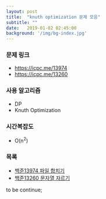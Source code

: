```yaml
---
layout: post
title:  "knuth optimization 문제 모음"
subtitle: ""
date:   2019-01-02 02:45:00
background: '/img/bg-index.jpg'
---
```


### 문제 링크
* https://icpc.me/13974
* https://icpc.me/13260

### 사용 알고리즘
* DP
* Knuth Optimization

### 시간복잡도
* O(n<sup>2</sup>)

### 목록
* <a href = "https://justicehui.github.io/2019/01/02/BOJ13974.html">백준13974 파일 합치기</a>
* <a href = "https://justicehui.github.io/2019/01/02/BOJ13260.html">백준13260 문자열 자르기</a>

to be continue;

